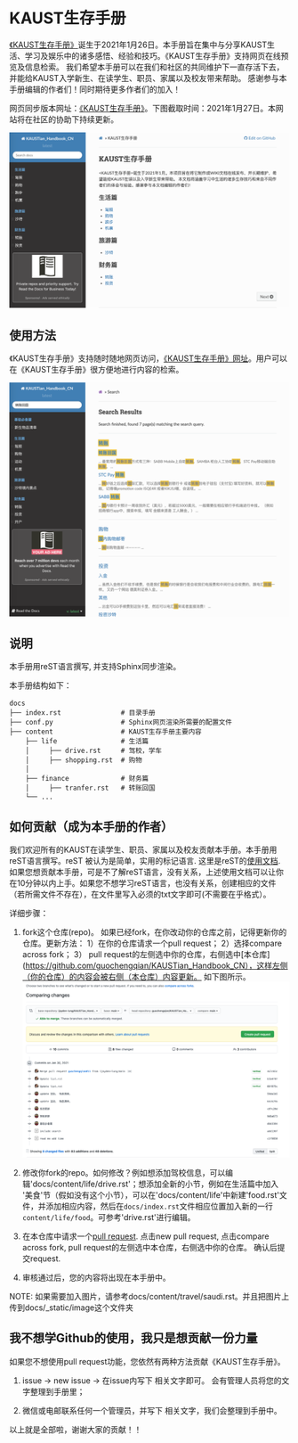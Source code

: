 # KAUST生存手册
[《KAUST生存手册》](https://kaustian-handbook-cn.readthedocs.io/en/latest/)诞生于2021年1月26日。本手册旨在集中与分享KAUST生活、学习及娱乐中的诸多感悟、经验和技巧。《KAUST生存手册》支持网页在线预览及信息检索。 我们希望本手册可以在我们和社区的共同维护下一直存活下去，并能给KAUST入学新生、在读学生、职员、家属以及校友带来帮助。 感谢参与本手册编辑的作者们！同时期待更多作者们的加入！ 

网页同步版本网址：[《KAUST生存手册》](https://kaustian-handbook-cn.readthedocs.io/en/latest/)。下图截取时间：2021年1月27日。本网站将在社区的协助下持续更新。 

![KAUST生存手册网页](docs/_static/image/website.png)

## 使用方法
《KAUST生存手册》支持随时随地网页访问，[《KAUST生存手册》网址](https://kaustian-handbook-cn.readthedocs.io/en/latest/)。用户可以在《KAUST生存手册》很方便地进行内容的检索。 

![KAUST生存手册检索](docs/_static/image/search.png)


## 说明
本手册用reST语言撰写, 并支持Sphinx同步渲染。 

本手册结构如下：

    docs
    ├── index.rst               # 目录手册
    ├── conf.py                 # Sphinx网页渲染所需要的配置文件
    ├── content                 # KAUST生存手册主要内容
        ├── life                # 生活篇
        │     ├── drive.rst     # 驾校，学车
        │     ├── shopping.rst  # 购物
        │
        ├── finance             # 财务篇
        │     ├── tranfer.rst   # 转账回国
        └── ...

    
## 如何贡献（成为本手册的作者）
我们欢迎所有的KAUST在读学生、职员、家属以及校友贡献本手册。本手册用reST语言撰写。reST 被认为是简单，实用的标记语言. 这里是reST的[使用文档](https://zh-sphinx-doc.readthedocs.io/en/latest/rest.html). 如果您想贡献本手册，可是不了解reST语言，没有关系，上述使用文档可以让你在10分钟以内上手。如果您不想学习reST语言，也没有关系，创建相应的文件（若所需文件不存在），在文件里写入必须的txt文字即可(不需要在乎格式）。  

详细步骤：

1. fork这个仓库(repo)。 如果已经fork，在你改动你的仓库之前，记得更新你的仓库。更新方法： 1）在你的仓库请求一个pull request； 2）选择compare across fork； 3） pull request的左侧选中你的仓库，右侧选中[本仓库](https://github.com/guochengqian/KAUSTian_Handbook_CN），这样左侧（你的仓库）的内容会被右侧（本仓库）内容更新。 如下图所示。
![更新你的本地仓库](docs/_static/image/compare_change.png)

2. 修改你fork的repo。如何修改？例如想添加驾校信息，可以编辑'docs/content/life/drive.rst'；想添加全新的小节，例如在生活篇中加入 '美食'节（假如没有这个小节），可以在'docs/content/life'中新建'food.rst'文件，并添加相应内容，然后在`docs/index.rst`文件相应位置加入新的一行`content/life/food`。可参考'drive.rst'进行编辑。  

3. 在本仓库中请求一个[pull request](https://github.com/guochengqian/KAUSTian_Handbook_CN/pulls). 点击new pull request, 点击compare across fork, pull request的左侧选中本仓库，右侧选中你的仓库。 确认后提交request. 

4. 审核通过后，您的内容将出现在本手册中。


NOTE: 如果需要加入图片，请参考docs/content/travel/saudi.rst。并且把图片上传到docs/_static/image这个文件夹


## 我不想学Github的使用，我只是想贡献一份力量
如果您不想使用pull request功能，您依然有两种方法贡献《KAUST生存手册》。

1. issue -> new issue -> 在issue内写下 相关文字即可。 会有管理人员将您的文字整理到手册里； 

2. 微信或电邮联系任何一个管理员，并写下 相关文字，我们会整理到手册中。 


以上就是全部啦，谢谢大家的贡献！！



